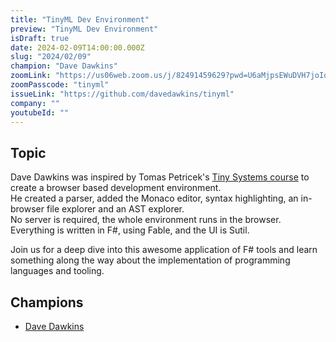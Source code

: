 ```yaml
---
title: "TinyML Dev Environment"
preview: "TinyML Dev Environment"
isDraft: true
date: 2024-02-09T14:00:00.000Z
slug: "2024/02/09"
champion: "Dave Dawkins"
zoomLink: "https://us06web.zoom.us/j/82491459629?pwd=U6aMjpsEWuDVH7joIqS2ii1PojrR6a.1"
zoomPasscode: "tinyml"
issueLink: "https://github.com/davedawkins/tinyml"
company: ""
youtubeId: ""
---
```


## Topic

Dave Dawkins was inspired by Tomas Petricek's [Tiny Systems course](https://d3s.mff.cuni.cz/teaching/nprg077/) to create a browser based development environment.  
He created a parser, added the Monaco editor, syntax highlighting, an in-browser file explorer and an AST explorer.  
No server is required, the whole environment runs in the browser. Everything is written in F#, using Fable, and the UI is Sutil.

Join us for a deep dive into this awesome application of F# tools and learn something along the way about the implementation of programming languages and tooling.

## Champions

- [Dave Dawkins](https://twitter.com/DaveDawkins)
